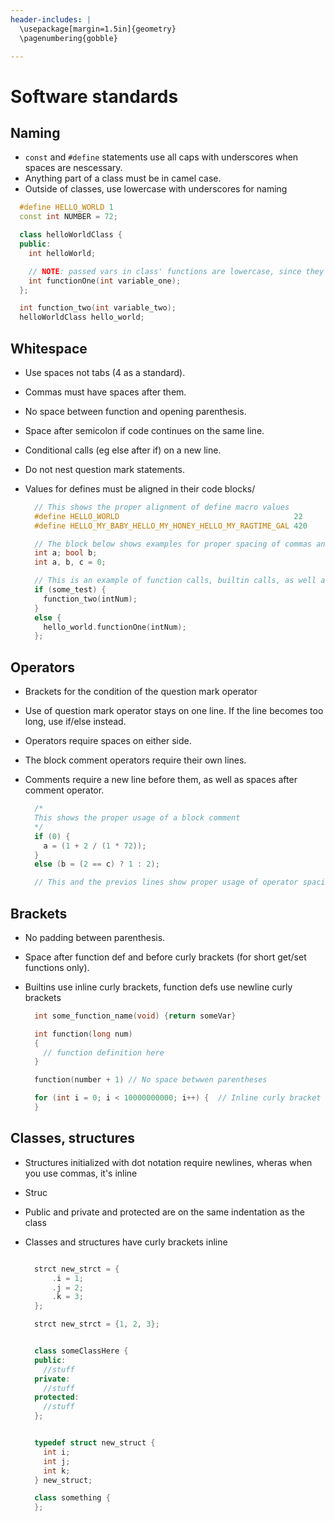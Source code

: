 ```yaml
---
header-includes: |
  \usepackage[margin=1.5in]{geometry}
  \pagenumbering{gobble}

---
```



Software standards
==================

Naming
------
- `const` and `#define` statements use all caps with underscores when spaces are nescessary.
- Anything part of a class must be in camel case.
- Outside of classes, use lowercase with underscores for naming

~~~cpp
  #define HELLO_WORLD 1
  const int NUMBER = 72;

  class helloWorldClass {
  public:
    int helloWorld;

    // NOTE: passed vars in class' functions are lowercase, since they're not strictly stored in the class
    int functionOne(int variable_one);
  };

  int function_two(int variable_two);
  helloWorldClass hello_world;
~~~

Whitespace
----------
- Use spaces not tabs (4 as a standard).
- Commas must have spaces after them.
- No space between function and opening parenthesis.
- Space after semicolon if code continues on the same line.
- Conditional calls (eg else after if) on a new line.
- Do not nest question mark statements.
- Values for defines must be aligned in their code blocks/

  ~~~cpp
    // This shows the proper alignment of define macro values
    #define HELLO_WORLD                                       22
    #define HELLO_MY_BABY_HELLO_MY_HONEY_HELLO_MY_RAGTIME_GAL 420

    // The block below shows examples for proper spacing of commas and semicolons
    int a; bool b;
    int a, b, c = 0;

    // This is an example of function calls, builtin calls, as well as spacing for conditionals
    if (some_test) {
      function_two(intNum);
    }
    else {
      hello_world.functionOne(intNum);
    };
  ~~~


Operators
---------
- Brackets for the condition of the question mark operator
- Use of question mark operator stays on one line. If the line becomes too long, use if/else instead.
- Operators require spaces on either side.
- The block comment operators require their own lines.
- Comments require a new line before them, as well as spaces after comment operator.

  ~~~cpp
    /*
    This shows the proper usage of a block comment
    */
    if (0) {
      a = (1 + 2 / (1 * 72));
    }
    else (b = (2 == c) ? 1 : 2);

    // This and the previos lines show proper usage of operator spacing, question mark usage and commenting
  ~~~


Brackets
--------
- No padding between parenthesis.
- Space after function def and before curly brackets (for short get/set functions only).
- Builtins use inline curly brackets, function defs use newline curly brackets
  
  ~~~cpp
    int some_function_name(void) {return someVar}

    int function(long num)
    {
      // function definition here
    }

    function(number + 1) // No space betwwen parentheses

    for (int i = 0; i < 10000000000; i++) {  // Inline curly bracket
    }
  ~~~


Classes, structures
-------------------
- Structures initialized with dot notation require newlines, wheras when you use commas, it's inline
- Struc
- Public and private and protected are on the same indentation as the class
- Classes and structures have curly brackets inline
  
  ~~~cpp

    strct new_strct = {
        .i = 1;
        .j = 2;
        .k = 3;
    };

    strct new_strct = {1, 2, 3};


    class someClassHere {
    public:
      //stuff
    private:
      //stuff
    protected:
      //stuff
    };


    typedef struct new_struct {
      int i;
      int j;
      int k;
    } new_struct;

    class something {
    };
    ~~~